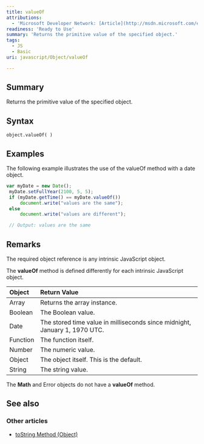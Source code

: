 ```yaml
---
title: valueOf
attributions:
  - 'Microsoft Developer Network: [Article](http://msdn.microsoft.com/en-us/library/ie/ftx8swz5(v=vs.94).aspx)'
readiness: 'Ready to Use'
summary: 'Returns the primitive value of the specified object.'
tags:
  - JS
  - Basic
uri: javascript/Object/valueOf

---
```

## Summary

Returns the primitive value of the specified object.

## Syntax

    object.valueOf( )

## Examples

The following example illustrates the use of the valueOf method with a date object.

``` js
var myDate = new Date();
 myDate.setFullYear(2100, 5, 5);
 if (myDate.getTime() == myDate.valueOf())
     document.write("values are the same");
 else
     document.write("values are different");

 // Output: values are the same
```

## Remarks

The required object reference is any intrinsic JavaScript object.

The **valueOf** method is defined differently for each intrinsic JavaScript object.

|Object|Return Value|
|:-----|:-----------|
|Array|Returns the array instance.|
|Boolean|The Boolean value.|
|Date|The stored time value in milliseconds since midnight, January 1, 1970 UTC.|
|Function|The function itself.|
|Number|The numeric value.|
|Object|The object itself. This is the default.|
|String|The string value.|

The **Math** and Error objects do not have a **valueOf** method.

## See also

### Other articles

-   [toString Method (Object)](/javascript/Object/toString)

